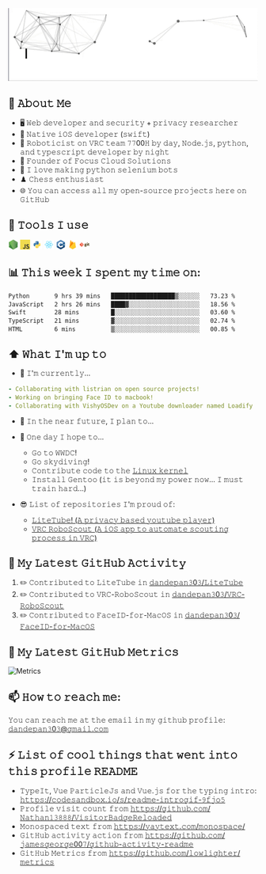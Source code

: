 <img src="https://raw.githubusercontent.com/dandepan303/dandepan303/master/intro.gif" alt="👋 Hi there! I'm (dandepan303)|" title="👋 Hi there! I'm (dandepan303)|"/>

## :book: 𝙰𝚋𝚘𝚞𝚝 𝙼𝚎
- 🖥 𝚆𝚎𝚋 𝚍𝚎𝚟𝚎𝚕𝚘𝚙𝚎𝚛 𝚊𝚗𝚍 𝚜𝚎𝚌𝚞𝚛𝚒𝚝𝚢 + 𝚙𝚛𝚒𝚟𝚊𝚌𝚢 𝚛𝚎𝚜𝚎𝚊𝚛𝚌𝚑𝚎𝚛
- 📱 𝙽𝚊𝚝𝚒𝚟𝚎 𝚒𝙾𝚂 𝚍𝚎𝚟𝚎𝚕𝚘𝚙𝚎𝚛 (𝚜𝚠𝚒𝚏𝚝)
- 🤖 𝚁𝚘𝚋𝚘𝚝𝚒𝚌𝚒𝚜𝚝 𝚘𝚗 𝚅𝚁𝙲 𝚝𝚎𝚊𝚖 𝟽𝟽00𝙷 𝚋𝚢 𝚍𝚊𝚢, 𝙽𝚘𝚍𝚎.𝚓𝚜, 𝚙𝚢𝚝𝚑𝚘𝚗, 𝚊𝚗𝚍 𝚝𝚢𝚙𝚎𝚜𝚌𝚛𝚒𝚙𝚝 𝚍𝚎𝚟𝚎𝚕𝚘𝚙𝚎𝚛 𝚋𝚢 𝚗𝚒𝚐𝚑𝚝 
- 💼 𝙵𝚘𝚞𝚗𝚍𝚎𝚛 𝚘𝚏 𝙵𝚘𝚌𝚞𝚜 𝙲𝚕𝚘𝚞𝚍 𝚂𝚘𝚕𝚞𝚝𝚒𝚘𝚗𝚜
- 🐍 𝙸 𝚕𝚘𝚟𝚎 𝚖𝚊𝚔𝚒𝚗𝚐 𝚙𝚢𝚝𝚑𝚘𝚗 𝚜𝚎𝚕𝚎𝚗𝚒𝚞𝚖 𝚋𝚘𝚝𝚜
- ♟️ 𝙲𝚑𝚎𝚜𝚜 𝚎𝚗𝚝𝚑𝚞𝚜𝚒𝚊𝚜𝚝
- 🌐 𝚈𝚘𝚞 𝚌𝚊𝚗 𝚊𝚌𝚌𝚎𝚜𝚜 𝚊𝚕𝚕 𝚖𝚢 𝚘𝚙𝚎𝚗-𝚜𝚘𝚞𝚛𝚌𝚎 𝚙𝚛𝚘𝚓𝚎𝚌𝚝𝚜 𝚑𝚎𝚛𝚎 𝚘𝚗 𝙶𝚒𝚝𝙷𝚞𝚋

## 🔧 𝚃𝚘𝚘𝚕𝚜 𝙸 𝚞𝚜𝚎

<code><img height="20" src="https://raw.githubusercontent.com/github/explore/80688e429a7d4ef2fca1e82350fe8e3517d3494d/topics/nodejs/nodejs.png"></code>
<code><img height="20" src="https://raw.githubusercontent.com/github/explore/80688e429a7d4ef2fca1e82350fe8e3517d3494d/topics/javascript/javascript.png"></code>
<code><img height="20" src="https://raw.githubusercontent.com/github/explore/80688e429a7d4ef2fca1e82350fe8e3517d3494d/topics/python/python.png"></code>
<code><img height="20" src="https://raw.githubusercontent.com/github/explore/80688e429a7d4ef2fca1e82350fe8e3517d3494d/topics/react/react.png"></code>
<code><img height="20" src="https://raw.githubusercontent.com/github/explore/80688e429a7d4ef2fca1e82350fe8e3517d3494d/topics/cpp/cpp.png"></code>
<code><img height="20" src="https://raw.githubusercontent.com/github/explore/80688e429a7d4ef2fca1e82350fe8e3517d3494d/topics/firebase/firebase.png"></code>
<code><img height="20" src="https://raw.githubusercontent.com/github/explore/80688e429a7d4ef2fca1e82350fe8e3517d3494d/topics/git/git.png"></code>

## 📊 𝚃𝚑𝚒𝚜 𝚠𝚎𝚎𝚔 𝙸 𝚜𝚙𝚎𝚗𝚝 𝚖𝚢 𝚝𝚒𝚖𝚎 𝚘𝚗:
<!--START_SECTION:waka-->

```txt
Python       9 hrs 39 mins   ██████████████████▒░░░░░░   73.23 %
JavaScript   2 hrs 26 mins   ████▓░░░░░░░░░░░░░░░░░░░░   18.56 %
Swift        28 mins         █░░░░░░░░░░░░░░░░░░░░░░░░   03.60 %
TypeScript   21 mins         ▓░░░░░░░░░░░░░░░░░░░░░░░░   02.74 %
HTML         6 mins          ▒░░░░░░░░░░░░░░░░░░░░░░░░   00.85 %
```

<!--END_SECTION:waka-->

## ⬆ 𝚆𝚑𝚊𝚝 𝙸'𝚖 𝚞𝚙 𝚝𝚘
- 🔨 𝙸'𝚖 𝚌𝚞𝚛𝚛𝚎𝚗𝚝𝚕𝚢...
```yaml
- Collaborating with listrian on open source projects!
- Working on bringing Face ID to macbook!
- Collaborating with VishyOSDev on a Youtube downloader named Loadify
```
<!-- - 🔨 𝙸’𝚖 𝚌𝚞𝚛𝚛𝚎𝚗𝚝𝚕𝚢 𝚠𝚘𝚛𝚔𝚒𝚗𝚐 𝚘𝚗 𝚊 𝚗𝚎𝚠 [**𝚒𝟹𝚕𝚘𝚌𝚔-𝚌𝚘𝚕𝚘𝚛**](https://github.com/Raymo111/i3lock-color) 𝚛𝚎𝚕𝚎𝚊𝚜𝚎 -->
- 🎯 𝙸𝚗 𝚝𝚑𝚎 𝚗𝚎𝚊𝚛 𝚏𝚞𝚝𝚞𝚛𝚎, 𝙸 𝚙𝚕𝚊𝚗 𝚝𝚘...
- 🤞 𝙾𝚗𝚎 𝚍𝚊𝚢 𝙸 𝚑𝚘𝚙𝚎 𝚝𝚘...
	- 𝙶𝚘 𝚝𝚘 𝚆𝚆𝙳𝙲! 
	- 𝙶𝚘 𝚜𝚔𝚢𝚍𝚒𝚟𝚒𝚗𝚐!
	- 𝙲𝚘𝚗𝚝𝚛𝚒𝚋𝚞𝚝𝚎 𝚌𝚘𝚍𝚎 𝚝𝚘 𝚝𝚑𝚎 [𝙻𝚒𝚗𝚞𝚡 𝚔𝚎𝚛𝚗𝚎𝚕](https://github.com/torvalds/linux)
	- 𝙸𝚗𝚜𝚝𝚊𝚕𝚕 𝙶𝚎𝚗𝚝𝚘𝚘 (𝚒𝚝 𝚒𝚜 𝚋𝚎𝚢𝚘𝚗𝚍 𝚖𝚢 𝚙𝚘𝚠𝚎𝚛 𝚗𝚘𝚠... 𝙸 𝚖𝚞𝚜𝚝 𝚝𝚛𝚊𝚒𝚗 𝚑𝚊𝚛𝚍...)
   
- 😎 𝙻𝚒𝚜𝚝 𝚘𝚏 𝚛𝚎𝚙𝚘𝚜𝚒𝚝𝚘𝚛𝚒𝚎𝚜 𝙸'𝚖 𝚙𝚛𝚘𝚞𝚍 𝚘𝚏:
	- [𝙻𝚒𝚝𝚎𝚃𝚞𝚋𝚎! (𝙰 𝚙𝚛𝚒𝚟𝚊𝚌𝚢 𝚋𝚊𝚜𝚎𝚍 𝚢𝚘𝚞𝚝𝚞𝚋𝚎 𝚙𝚕𝚊𝚢𝚎𝚛)](https://github.com/dandepan303/LiteTube/)
	- [𝚅𝚁𝙲 𝚁𝚘𝚋𝚘𝚂𝚌𝚘𝚞𝚝 (𝙰 𝚒𝙾𝚂 𝚊𝚙𝚙 𝚝𝚘 𝚊𝚞𝚝𝚘𝚖𝚊𝚝𝚎 𝚜𝚌𝚘𝚞𝚝𝚒𝚗𝚐 𝚙𝚛𝚘𝚌𝚎𝚜𝚜 𝚒𝚗 𝚅𝚁𝙲)](https://github.com/dandepan303/VRC-RoboScout)

## 🔔 𝙼𝚢 𝙻𝚊𝚝𝚎𝚜𝚝 𝙶𝚒𝚝𝙷𝚞𝚋 𝙰𝚌𝚝𝚒𝚟𝚒𝚝𝚢
<!--START_SECTION:activity-->
1. ✏️ 𝙲𝚘𝚗𝚝𝚛𝚒𝚋𝚞𝚝𝚎𝚍 𝚝𝚘 𝙻𝚒𝚝𝚎𝚃𝚞𝚋𝚎 𝚒𝚗 [𝚍𝚊𝚗𝚍𝚎𝚙𝚊𝚗𝟹0𝟹/𝙻𝚒𝚝𝚎𝚃𝚞𝚋𝚎](https://github.com/dandepan303/Litetube)
2. ✏️ 𝙲𝚘𝚗𝚝𝚛𝚒𝚋𝚞𝚝𝚎𝚍 𝚝𝚘 𝚅𝚁𝙲-𝚁𝚘𝚋𝚘𝚂𝚌𝚘𝚞𝚝 𝚒𝚗 [𝚍𝚊𝚗𝚍𝚎𝚙𝚊𝚗𝟹0𝟹/𝚅𝚁𝙲-𝚁𝚘𝚋𝚘𝚂𝚌𝚘𝚞𝚝](https://github.com/dandepan303/VRC-RoboScout)
3. ✏️ 𝙲𝚘𝚗𝚝𝚛𝚒𝚋𝚞𝚝𝚎𝚍 𝚝𝚘 𝙵𝚊𝚌𝚎𝙸𝙳-𝚏𝚘𝚛-𝙼𝚊𝚌𝙾𝚂 𝚒𝚗 [𝚍𝚊𝚗𝚍𝚎𝚙𝚊𝚗𝟹0𝟹/𝙵𝚊𝚌𝚎𝙸𝙳-𝚏𝚘𝚛-𝙼𝚊𝚌𝙾𝚂](https://github.com/dandepan303/𝙵𝚊𝚌𝚎𝙸𝙳-𝚏𝚘𝚛-𝙼𝚊𝚌𝙾𝚂)
<!--END_SECTION:activity-->

## 🔔 𝙼𝚢 𝙻𝚊𝚝𝚎𝚜𝚝 𝙶𝚒𝚝𝙷𝚞𝚋 𝙼𝚎𝚝𝚛𝚒𝚌𝚜
![Metrics](https://metrics.lecoq.io/Raymo111?template=classic&base.header=0&gists=1&lines=1&config.timezone=America%2FToronto)

## 📫 𝙷𝚘𝚠 𝚝𝚘 𝚛𝚎𝚊𝚌𝚑 𝚖𝚎:
𝚈𝚘𝚞 𝚌𝚊𝚗 𝚛𝚎𝚊𝚌𝚑 𝚖𝚎 𝚊𝚝 𝚝𝚑𝚎 𝚎𝚖𝚊𝚒𝚕 𝚒𝚗 𝚖𝚢 𝚐𝚒𝚝𝚑𝚞𝚋 𝚙𝚛𝚘𝚏𝚒𝚕𝚎: [𝚍𝚊𝚗𝚍𝚎𝚙𝚊𝚗𝟹0𝟹@𝚐𝚖𝚊𝚒𝚕.𝚌𝚘𝚖](mailto:dandepan303@gmail.com)


## ⚡ 𝙻𝚒𝚜𝚝 𝚘𝚏 𝚌𝚘𝚘𝚕 𝚝𝚑𝚒𝚗𝚐𝚜 𝚝𝚑𝚊𝚝 𝚠𝚎𝚗𝚝 𝚒𝚗𝚝𝚘 𝚝𝚑𝚒𝚜 𝚙𝚛𝚘𝚏𝚒𝚕𝚎 𝚁𝙴𝙰𝙳𝙼𝙴
- 𝚃𝚢𝚙𝚎𝙸𝚝, 𝚅𝚞𝚎 𝙿𝚊𝚛𝚝𝚒𝚌𝚕𝚎𝙹𝚜 𝚊𝚗𝚍 𝚅𝚞𝚎.𝚓𝚜 𝚏𝚘𝚛 𝚝𝚑𝚎 𝚝𝚢𝚙𝚒𝚗𝚐 𝚒𝚗𝚝𝚛𝚘: [𝚑𝚝𝚝𝚙𝚜://𝚌𝚘𝚍𝚎𝚜𝚊𝚗𝚍𝚋𝚘𝚡.𝚒𝚘/𝚜/𝚛𝚎𝚊𝚍𝚖𝚎-𝚒𝚗𝚝𝚛𝚘𝚐𝚒𝚏-𝟿𝚏𝚓𝚘𝟻](https://codesandbox.io/s/readme-introgif-9fjo5) <!-- Thanks to @matyo91's helpful comments in their profile README! -->
- 𝙿𝚛𝚘𝚏𝚒𝚕𝚎 𝚟𝚒𝚜𝚒𝚝 𝚌𝚘𝚞𝚗𝚝 𝚏𝚛𝚘𝚖 [𝚑𝚝𝚝𝚙𝚜://𝚐𝚒𝚝𝚑𝚞𝚋.𝚌𝚘𝚖/𝙽𝚊𝚝𝚑𝚊𝚗𝟷𝟹𝟾𝟾𝟾/𝚅𝚒𝚜𝚒𝚝𝚘𝚛𝙱𝚊𝚍𝚐𝚎𝚁𝚎𝚕𝚘𝚊𝚍𝚎𝚍](https://github.com/Nathan13888/VisitorBadgeReloaded)
- 𝙼𝚘𝚗𝚘𝚜𝚙𝚊𝚌𝚎𝚍 𝚝𝚎𝚡𝚝 𝚏𝚛𝚘𝚖 [𝚑𝚝𝚝𝚙𝚜://𝚢𝚊𝚢𝚝𝚎𝚡𝚝.𝚌𝚘𝚖/𝚖𝚘𝚗𝚘𝚜𝚙𝚊𝚌𝚎/](https://yaytext.com/monospace/)
- 𝙶𝚒𝚝𝙷𝚞𝚋 𝚊𝚌𝚝𝚒𝚟𝚒𝚝𝚢 𝚊𝚌𝚝𝚒𝚘𝚗 𝚏𝚛𝚘𝚖 [𝚑𝚝𝚝𝚙𝚜://𝚐𝚒𝚝𝚑𝚞𝚋.𝚌𝚘𝚖/𝚓𝚊𝚖𝚎𝚜𝚐𝚎𝚘𝚛𝚐𝚎00𝟽/𝚐𝚒𝚝𝚑𝚞𝚋-𝚊𝚌𝚝𝚒𝚟𝚒𝚝𝚢-𝚛𝚎𝚊𝚍𝚖𝚎](https://github.com/jamesgeorge007/github-activity-readme)
- 𝙶𝚒𝚝𝙷𝚞𝚋 𝙼𝚎𝚝𝚛𝚒𝚌𝚜 𝚏𝚛𝚘𝚖 [𝚑𝚝𝚝𝚙𝚜://𝚐𝚒𝚝𝚑𝚞𝚋.𝚌𝚘𝚖/𝚕𝚘𝚠𝚕𝚒𝚐𝚑𝚝𝚎𝚛/𝚖𝚎𝚝𝚛𝚒𝚌𝚜](https://github.com/lowlighter/metrics)
<!--
- 𝙻𝚊𝚝𝚎𝚜𝚝 𝚝𝚠𝚎𝚎𝚝 𝚊𝚌𝚝𝚒𝚘𝚗 𝚏𝚛𝚘𝚖 [𝚑𝚝𝚝𝚙𝚜://𝚐𝚒𝚝𝚑𝚞𝚋.𝚌𝚘𝚖/𝚣𝚑𝚒𝚒𝚒𝚢𝚊𝚗𝚐/𝚣𝚑𝚒𝚒𝚒𝚢𝚊𝚗𝚐](https://github.com/zhiiiyang/zhiiiyang)
- 𝙻𝚊𝚝𝚎𝚜𝚝 𝙸𝚗𝚜𝚝𝚊𝚐𝚛𝚊𝚖 𝚙𝚘𝚜𝚝𝚜 𝚊𝚗𝚍 𝚠𝚎𝚊𝚝𝚑𝚎𝚛 𝚏𝚛𝚘𝚖 [𝚑𝚝𝚝𝚙𝚜://𝚐𝚒𝚝𝚑𝚞𝚋.𝚌𝚘𝚖/𝚝𝚑𝚖𝚜𝚐𝚋𝚛𝚝/𝚝𝚑𝚖𝚜𝚐𝚋𝚛𝚝](https://github.com/thmsgbrt/thmsgbrt)
- 𝙰𝚕𝚕-𝚝𝚒𝚖𝚎 𝙶𝚒𝚝𝙷𝚞𝚋 𝚜𝚝𝚊𝚝𝚜 𝚏𝚛𝚘𝚖 [𝚑𝚝𝚝𝚙𝚜://𝚐𝚒𝚝𝚑𝚞𝚋.𝚌𝚘𝚖/𝚖𝚊𝚛𝚔𝚎𝚝𝚙𝚕𝚊𝚌𝚎/𝚊𝚌𝚝𝚒𝚘𝚗𝚜/𝚙𝚛𝚘𝚏𝚒𝚕𝚎-𝚛𝚎𝚊𝚍𝚖𝚎-𝚜𝚝𝚊𝚝𝚜](https://github.com/marketplace/actions/profile-readme-stats)
-->

